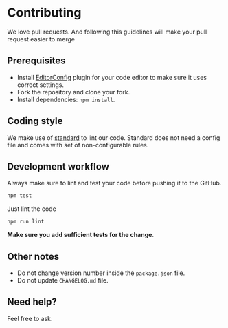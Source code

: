 # Contributing

We love pull requests. And following this guidelines will make your pull request easier to merge

## Prerequisites

- Install [EditorConfig](http://editorconfig.org/) plugin for your code editor to make sure it uses correct settings.
- Fork the repository and clone your fork.
- Install dependencies: `npm install`.

## Coding style

We make use of [standard](https://standardjs.com/) to lint our code. Standard does not need a config file and comes with set of non-configurable rules.

## Development workflow

Always make sure to lint and test your code before pushing it to the GitHub.

```bash
npm test
```

Just lint the code

```bash
npm run lint
```

**Make sure you add sufficient tests for the change**.

## Other notes

- Do not change version number inside the `package.json` file.
- Do not update `CHANGELOG.md` file.

## Need help?

Feel free to ask.
